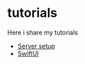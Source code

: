 # tutorials
Here i share my tutorials

* [Server setup](server_setup.md)
* [SwiftUI](SwiftUI/main.md)
